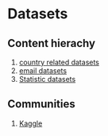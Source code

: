 # Datasets
## Content hierachy
1. [country related datasets](countries.md)
1. [email datasets](emails.md)
1. [Statistic datasets](statistics.md)

## Communities
1. [Kaggle](https://www.kaggle.com/)